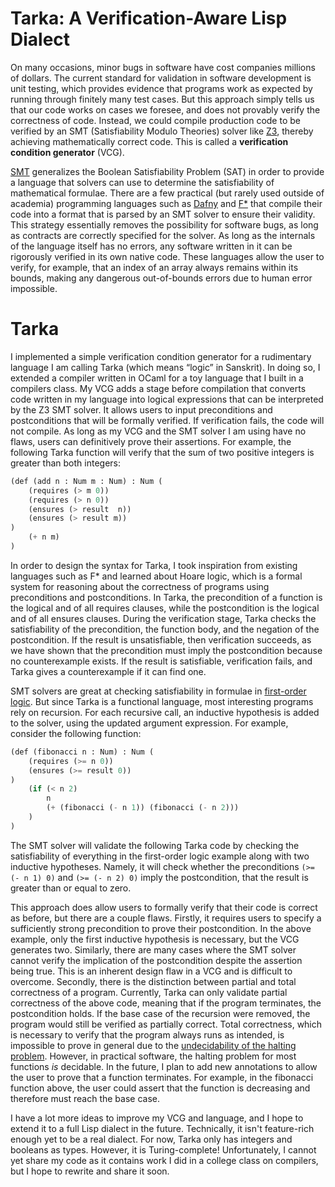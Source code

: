 # Tarka: A Verification-Aware Lisp Dialect

On many occasions, minor bugs in software have cost companies millions of dollars. The current standard for validation in software development is unit testing, which provides evidence that programs work as expected by running through finitely many test cases. But this approach simply tells us that our code works on cases we foresee, and does not provably verify the correctness of code. Instead, we could compile production code to be verified by an SMT (Satisfiability Modulo Theories) solver like [Z3](https://github.com/Z3Prover/z3), thereby achieving mathematically correct code. This is called a **verification condition generator** (VCG).

[SMT](https://en.wikipedia.org/wiki/Satisfiability_modulo_theories) generalizes the Boolean Satisfiability Problem (SAT) in order to provide a language that solvers can use to determine the satisfiability of mathematical formulae. There are a few practical (but rarely used outside of academia) programming languages such as [Dafny](https://github.com/dafny-lang/dafny) and [F*](https://github.com/FStarLang/FStar) that compile their code into a format that is parsed by an SMT solver to ensure their validity. This strategy essentially removes the possibility for software bugs, as long as contracts are correctly specified for the solver. As long as the internals of the language itself has no errors, any software written in it can be rigorously verified in its own native code. These languages allow the user to verify, for example, that an index of an array always remains within its bounds, making any dangerous out-of-bounds errors due to human error impossible.

 # Tarka

I implemented a simple verification condition generator for a rudimentary language I am calling Tarka (which means “logic” in Sanskrit). In doing so, I extended a compiler written in OCaml for a toy language that I built in a compilers class. My VCG adds a stage before compilation that converts code written in my language into logical expressions that can be interpreted by the Z3 SMT solver. It allows users to input preconditions and postconditions that will be formally verified. If verification fails, the code will not compile. As long as my VCG and the SMT solver I am using have no flaws, users can definitively prove their assertions. For example, the following Tarka function will verify that the sum of two positive integers is greater than both integers:

  
```lisp
(def (add n : Num m : Num) : Num (
	(requires (> m 0))
	(requires (> n 0))
	(ensures (> result  n))
	(ensures (> result m))
)
	(+ n m)
)
```
In order to design the syntax for Tarka, I took inspiration from existing languages such as F* and learned about Hoare logic, which is a formal system for reasoning about the correctness of programs using preconditions and postconditions. In Tarka, the precondition of a function is the logical and of all requires clauses, while the postcondition is the logical and of all ensures clauses. During the verification stage, Tarka checks the satisfiability of the precondition, the function body, and the negation of the postcondition. If the result is unsatisfiable, then verification succeeds, as we have shown that the precondition must imply the postcondition because no counterexample exists. If the result is satisfiable, verification fails, and Tarka gives a counterexample if it can find one.

SMT solvers are great at checking satisfiability in formulae in [first-order logic](https://en.wikipedia.org/wiki/First-order_logic). But since Tarka is a functional language, most interesting programs rely on recursion. For each recursive call, an inductive hypothesis is added to the solver, using the updated argument expression. For example, consider the following function:

```lisp
(def (fibonacci n : Num) : Num (
	(requires (>= n 0))
	(ensures (>= result 0))
)
	(if (< n 2)
		n
		(+ (fibonacci (- n 1)) (fibonacci (- n 2)))
	)
)
```
  
The SMT solver will validate the following Tarka code by checking the satisfiability of everything in the first-order logic example along with two inductive hypotheses. Namely, it will check whether the preconditions `(>= (- n 1) 0)` and `(>= (- n 2) 0)` imply the postcondition, that the result is greater than or equal to zero.

This approach does allow users to formally verify that their code is correct as before, but there are a couple flaws. Firstly, it requires users to specify a sufficiently strong precondition to prove their postcondition. In the above example, only the first inductive hypothesis is necessary, but the VCG generates two. Similarly, there are many cases where the SMT solver cannot verify the implication of the postcondition despite the assertion being true. This is an inherent design flaw in a VCG and is difficult to overcome. Secondly, there is the distinction between partial and total correctness of a program. Currently, Tarka can only validate partial correctness of the above code, meaning that if the program terminates, the postcondition holds. If the base case of the recursion were removed, the program would still be verified as partially correct. Total correctness, which is necessary to verify that the program always runs as intended, is impossible to prove in general due to the [undecidability of the halting problem](https://en.wikipedia.org/wiki/Halting_problem). However, in practical software, the halting problem for most functions *is* decidable. In the future, I plan to add new annotations to allow the user to prove that a function terminates. For example, in the fibonacci function above, the user could assert that the function is decreasing and therefore must reach the base case.

I have a lot more ideas to improve my VCG and language, and I hope to extend it to a full Lisp dialect in the future. Technically, it isn't feature-rich enough yet to be a real dialect. For now, Tarka only has integers and booleans as types. However, it is Turing-complete! Unfortunately, I cannot yet share my code as it contains work I did in a college class on compilers, but I hope to rewrite and share it soon.
